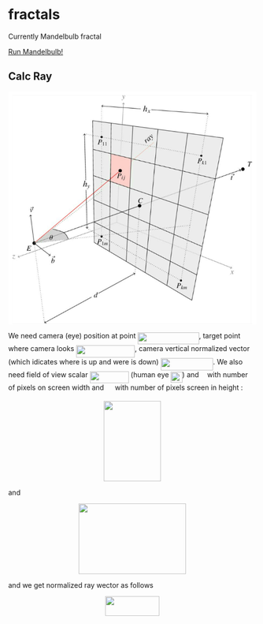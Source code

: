 # fractals
Currently Mandelbulb fractal

[Run Mandelbulb!](https://kamil-kielczewski.github.io/fractals/mandelbulb.html)

## Calc Ray

<p align="center"><img src="/tex/raysMatrix.png" align=middle /></p>

We  need camera (eye) position at point <img src="/tex/d62fbe219457fce60682a162b4ecbab4.svg?invert_in_darkmode&sanitize=true" align=middle width=124.40236709999998pt height=24.65753399999998pt/>, target point where camera looks <img src="/tex/aecdc767c97bdaf680b7c57d54dbe69d.svg?invert_in_darkmode&sanitize=true" align=middle width=119.63090204999997pt height=24.65753399999998pt/>, camera vertical normalized vector (which idicates where is up and were is down)  <img src="/tex/9c727e12ae0a19f27bff3d6debfd690c.svg?invert_in_darkmode&sanitize=true" align=middle width=106.30502519999997pt height=24.65753399999998pt/>. We also need field of view scalar <img src="/tex/ff73c224f59f9c37802c1c71f6b4b819.svg?invert_in_darkmode&sanitize=true" align=middle width=79.22372039999998pt height=24.65753399999998pt/> (human eye <img src="/tex/898e5d1cf6e5bde2225eb539d17ab0b3.svg?invert_in_darkmode&sanitize=true" align=middle width=23.173613099999997pt height=22.63850490000001pt/>) and <img src="/tex/63bb9849783d01d91403bc9a5fea12a2.svg?invert_in_darkmode&sanitize=true" align=middle width=9.075367949999992pt height=22.831056599999986pt/> with number of pixels on screen width and <img src="/tex/0e51a2dede42189d77627c4d742822c3.svg?invert_in_darkmode&sanitize=true" align=middle width=14.433101099999991pt height=14.15524440000002pt/> with number of pixels screen in height :

<p align="center"><img src="/tex/99bb2aad439772c3896ea6cae25846d8.svg?invert_in_darkmode&sanitize=true" align=middle width=116.3785557pt height=163.88124059999998pt/></p>

and

<p align="center"><img src="/tex/22a01128f714e2b7e79163b3cd0caf53.svg?invert_in_darkmode&sanitize=true" align=middle width=218.2591158pt height=142.41339255pt/></p>

and we get normalized ray wector as follows

<p align="center"><img src="/tex/d6da5f8e4ad565a9502ff2214045da9c.svg?invert_in_darkmode&sanitize=true" align=middle width=110.22836385pt height=40.59357059999999pt/></p>





